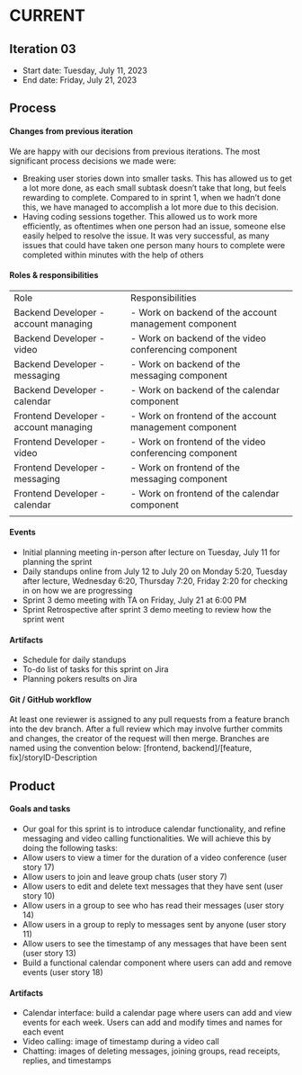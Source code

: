 # CURRENT

## Iteration 03

 * Start date: Tuesday, July 11, 2023
 * End date: Friday, July 21, 2023

## Process

#### Changes from previous iteration

We are happy with our decisions from previous iterations. The most significant process decisions we made were:
* Breaking user stories down into smaller tasks. This has allowed us to get a lot more done, as each small subtask doesn’t take that long, but feels rewarding to complete. Compared to in sprint 1, when we hadn’t done this, we have managed to accomplish a lot more due to this decision.
* Having coding sessions together. This allowed us to work more efficiently, as oftentimes when one person had an issue, someone else easily helped to resolve the issue. It was very successful, as many issues that could have taken one person many hours to complete were completed within minutes with the help of others

#### Roles & responsibilities

|   |   |
|---|---|
|Role|Responsibilities|
|Backend Developer - account managing|- Work on backend of the account management component|
|Backend Developer - video|- Work on backend of the video conferencing component|
|Backend Developer - messaging|- Work on backend of the messaging component|
|Backend Developer - calendar|- Work on backend of the calendar component|
|Frontend Developer - account managing|- Work on frontend of the account management component|
|Frontend Developer - video|- Work on frontend of the video conferencing component|
|Frontend Developer - messaging|- Work on frontend of the messaging component|
|Frontend Developer - calendar|- Work on frontend of the calendar component|
|   |   |

#### Events

* Initial planning meeting in-person after lecture on Tuesday, July 11 for planning the sprint
* Daily standups online from July 12 to July 20 on Monday 5:20, Tuesday after lecture, Wednesday 6:20, Thursday 7:20, Friday 2:20 for checking in on how we are progressing
* Sprint 3 demo meeting with TA on Friday, July 21 at 6:00 PM
* Sprint Retrospective after sprint 3 demo meeting to review how the sprint went

#### Artifacts

* Schedule for daily standups
* To-do list of tasks for this sprint on Jira
* Planning pokers results on Jira

#### Git / GitHub workflow

At least one reviewer is assigned to any pull requests from a feature branch into the dev branch. After a full review which may involve further commits and changes, the creator of the request will then merge.
Branches are named using the convention below:
[frontend, backend]/[feature, fix]/storyID-Description

## Product

#### Goals and tasks

 * Our goal for this sprint is to introduce calendar functionality, and refine messaging and video calling functionalities. We will achieve this by doing the following tasks:
* Allow users to view a timer for the duration of a video conference  (user story 17)
* Allow users to join and leave group chats (user story 7)
* Allow users to edit and delete text messages that they have sent (user story 10)
* Allow users in a group to see who has read their messages (user story 14)
* Allow users in a group to reply to messages sent by anyone (user story 11)
* Allow users to see the timestamp of any messages that have been sent (user story 13)
* Build a functional calendar component where users can add and remove events (user story 18)

#### Artifacts

* Calendar interface: build a calendar page where users can add and view events for each week. Users can add and modify times and names for each event
* Video calling: image of timestamp during a video call
* Chatting: images of deleting messages, joining groups, read receipts, replies, and timestamps
